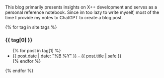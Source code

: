 This blog primarily presents insights on X++ development and serves as a personal reference notebook.
Since im too lazy to write myself, most of the time I provide my notes to ChatGPT to create a blog post.

{% for tag in site.tags %}
  <h3>{{ tag[0] }}</h3>
  <ul>
    {% for post in tag[1] %}
      <li><a href="{{ post.url }}">{{ post.date | date: "%B %Y" }} - {{ post.title | safe }}</a></li>
    {% endfor %}
  </ul>
{% endfor %}
